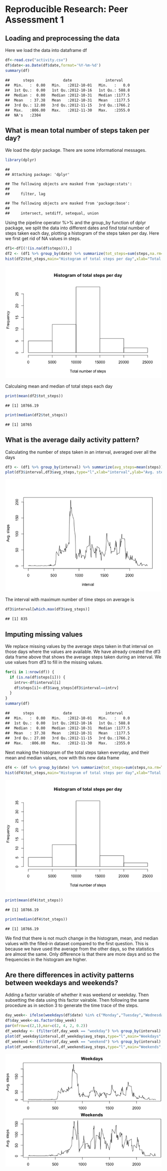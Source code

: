 # Reproducible Research: Peer Assessment 1


## Loading and preprocessing the data
Here we load the data into dataframe df

```r
df<-read.csv("activity.csv")
df$date<-as.Date(df$date,format='%Y-%m-%d')
summary(df)
```

```
##      steps             date               interval     
##  Min.   :  0.00   Min.   :2012-10-01   Min.   :   0.0  
##  1st Qu.:  0.00   1st Qu.:2012-10-16   1st Qu.: 588.8  
##  Median :  0.00   Median :2012-10-31   Median :1177.5  
##  Mean   : 37.38   Mean   :2012-10-31   Mean   :1177.5  
##  3rd Qu.: 12.00   3rd Qu.:2012-11-15   3rd Qu.:1766.2  
##  Max.   :806.00   Max.   :2012-11-30   Max.   :2355.0  
##  NA's   :2304
```


## What is mean total number of steps taken per day?
We load the dplyr package. There are some informational messages.

```r
library(dplyr)
```

```
## 
## Attaching package: 'dplyr'
```

```
## The following objects are masked from 'package:stats':
## 
##     filter, lag
```

```
## The following objects are masked from 'package:base':
## 
##     intersect, setdiff, setequal, union
```
Using the pipeline operator %>% and the group_by function of dplyr package, we split the data into different dates and find total number of steps taken each day, plotting a histogram of the steps taken per day. Here we first get rid of NA values in steps.

```r
df1<-df[(!(is.na(df$steps))),]
df2 <- (df1 %>% group_by(date) %>% summarize(tot_steps=sum(steps,na.rm=TRUE)))
hist(df2$tot_steps,main="Histogram of total steps per day",xlab="Total number of steps",breaks=6)
```

![](PA1_template_files/figure-html/unnamed-chunk-3-1.png)<!-- -->

Calculaing mean and median of total steps each day

```r
print(mean(df2$tot_steps))
```

```
## [1] 10766.19
```

```r
print(median(df2$tot_steps))
```

```
## [1] 10765
```

## What is the average daily activity pattern?
Calculating the number of steps taken in an interval, averaged over all the days

```r
df3 <- (df1 %>% group_by(interval) %>% summarize(avg_steps=mean(steps)))
plot(df3$interval,df3$avg_steps,type="l",xlab="interval",ylab="Avg. steps")
```

![](PA1_template_files/figure-html/unnamed-chunk-5-1.png)<!-- -->

The interval with maximum number of time steps on average is

```r
df3$interval[which.max(df3$avg_steps)]
```

```
## [1] 835
```

## Imputing missing values
We replace missing values by the average steps taken in that interval on those days where the values are available. We have already created the df3 data frame above that shows the average steps taken during an interval. We use values from df3 to fill in the missing values.

```r
for(i in 1:nrow(df)) {
  if (is.na(df$steps[i])) {
    intrv<-df$interval[i]
    df$steps[i]<-df3$avg_steps[df3$interval==intrv]
  }
}
summary(df)
```

```
##      steps             date               interval     
##  Min.   :  0.00   Min.   :2012-10-01   Min.   :   0.0  
##  1st Qu.:  0.00   1st Qu.:2012-10-16   1st Qu.: 588.8  
##  Median :  0.00   Median :2012-10-31   Median :1177.5  
##  Mean   : 37.38   Mean   :2012-10-31   Mean   :1177.5  
##  3rd Qu.: 27.00   3rd Qu.:2012-11-15   3rd Qu.:1766.2  
##  Max.   :806.00   Max.   :2012-11-30   Max.   :2355.0
```
Next making the histogram of the total steps taken everyday, and their mean and median values, now with this new data frame

```r
df4 <- (df %>% group_by(date) %>% summarize(tot_steps=sum(steps,na.rm=TRUE)))
hist(df4$tot_steps,main="Histogram of total steps per day",xlab="Total number of steps",breaks=6)
```

![](PA1_template_files/figure-html/unnamed-chunk-8-1.png)<!-- -->

```r
print(mean(df4$tot_steps))
```

```
## [1] 10766.19
```

```r
print(median(df4$tot_steps))
```

```
## [1] 10766.19
```
We find that there is not much change in the histogram, mean, and median values with the filled-in dataset compared to the first question. This is because we have used the average from the other days, so the statistics are almost the same. Only difference is that there are more days and so the frequencies in the histogram are higher.

## Are there differences in activity patterns between weekdays and weekends?
Adding a factor variable of whether it was weekend or weekday. Then subsetting the data using this factor vairable. Then following the same procedure as in section 3 to generate the time trace of the steps.

```r
day_week<- ifelse(weekdays(df$date) %in% c("Monday","Tuesday","Wednesday","Thursday","Friday"), "weekday", "weekend")
df$day_week<-as.factor(day_week)
par(mfrow=c(2,1),mar=c(2, 4, 2, 0.2))
df_weekday <- (filter(df,day_week == "weekday") %>% group_by(interval) %>% summarize(avg_steps=mean(steps)))
plot(df_weekday$interval,df_weekday$avg_steps,type="l",main="Weekdays",xlab="interval",ylab="Avg. steps")
df_weekend <- (filter(df,day_week == "weekend") %>% group_by(interval) %>% summarize(avg_steps=mean(steps)))
plot(df_weekend$interval,df_weekend$avg_steps,type="l",main="Weekends",xlab="interval",ylab="Avg. steps")
```

![](PA1_template_files/figure-html/unnamed-chunk-9-1.png)<!-- -->


